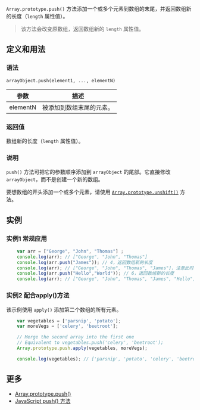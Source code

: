 `Array.prototype.push()` 方法添加一个或多个元素到数组的末尾，并返回数组新的长度（`length` 属性值）。

> 该方法会改变原数组，返回数组新的 `length` 属性值。

## 定义和用法

### 语法

`arrayObject.push(element1, ..., elementN)`

| 参数 | 描述 |
| --- | --- |
| elementN | 被添加到数组末尾的元素。 |

### 返回值

数组新的长度（`length` 属性值）。

### 说明

`push()` 方法可把它的参数顺序添加到 `arrayObject` 的尾部。它直接修改 `arrayObject`，而不是创建一个新的数组。

要想数组的开头添加一个或多个元素，请使用 [`Array.prototype.unshift()`](array-prototype-unshift.html) 方法。

## 实例

### 实例1 常规应用

```javascript
    var arr = ["George", "John", "Thomas"] ;
    console.log(arr); // ["George", "John", "Thomas"] 
    console.log(arr.push("James")); // 4，返回数组新的长度
    console.log(arr); // ["George", "John", "Thomas", "James"]，注意此时数组发生了变化
    console.log(arr.push("Hello","World")); // 6，返回数组新的长度
    console.log(arr); // ["George", "John", "Thomas", "James", "Hello", "World"]，注意此时数组发生了变化
```

### 实例2 配合apply()方法

该示例使用 `apply()` 添加第二个数组的所有元素。

```javascript
    var vegetables = ['parsnip', 'potato'];
    var moreVegs = ['celery', 'beetroot'];

    // Merge the second array into the first one
    // Equivalent to vegetables.push('celery', 'beetroot');
    Array.prototype.push.apply(vegetables, moreVegs);

    console.log(vegetables); // ['parsnip', 'potato', 'celery', 'beetroot']
```

## 更多

*   [Array.prototype.push()](https://developer.mozilla.org/zh-CN/docs/Web/JavaScript/Reference/Global_Objects/Array/push)
*   [JavaScript push() 方法](http://www.w3school.com.cn/jsref/jsref_push.asp)